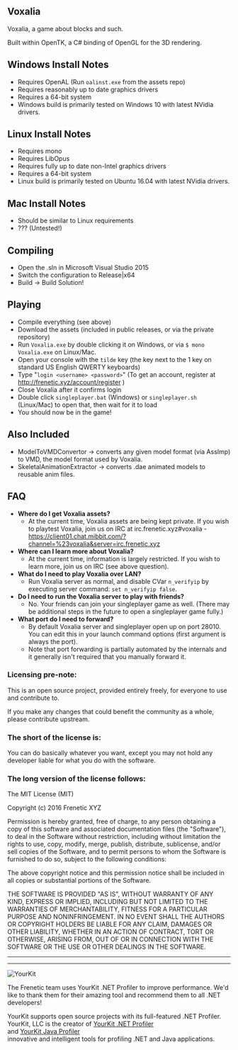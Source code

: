 Voxalia
-------

Voxalia, a game about blocks and such.

Built within OpenTK, a C# binding of OpenGL for the 3D rendering.

## Windows Install Notes

- Requires OpenAL (Run `oalinst.exe` from the assets repo)
- Requires reasonably up to date graphics drivers
- Requires a 64-bit system
- Windows build is primarily tested on Windows 10 with latest NVidia drivers.

## Linux Install Notes

- Requires mono
- Requires LibOpus
- Requires fully up to date non-Intel graphics drivers
- Requires a 64-bit system
- Linux build is primarily tested on Ubuntu 16.04 with latest NVidia drivers.

## Mac Install Notes

- Should be similar to Linux requirements
- ??? (Untested!)

## Compiling

- Open the .sln in Microsoft Visual Studio 2015
- Switch the configuration to Release|x64
- Build -> Build Solution!

## Playing

- Compile everything (see above)
- Download the assets (included in public releases, or via the private repository)
- Run `Voxalia.exe` by double clicking it on Windows, or via `$ mono Voxalia.exe` on Linux/Mac.
- Open your console with the `tilde` key (the key next to the 1 key on standard US English QWERTY keyboards)
- Type "`login <username> <password>`" (To get an account, register at http://frenetic.xyz/account/register )
- Close Voxalia after it confirms login
- Double click `singleplayer.bat` (Windows) or `singleplayer.sh` (Linux/Mac) to open that, then wait for it to load
- You should now be in the game!

## Also Included

- ModelToVMDConvertor -> converts any given model format (via AssImp) to VMD, the model format used by Voxalia.
- SkeletalAnimationExtractor -> converts .dae animated models to reusable anim files.

## FAQ

- **Where do I get Voxalia assets?**
	- At the current time, Voxalia assets are being kept private. If you wish to playtest Voxalia, join us on IRC at irc.frenetic.xyz#voxalia - https://client01.chat.mibbit.com/?channel=%23voxalia&server=irc.frenetic.xyz
- **Where can I learn more about Voxalia?**
	- At the current time, information is largely restricted. If you wish to learn more, join us on IRC (see above question).
- **What do I need to play Voxalia over LAN?**
	- Run Voxalia server as normal, and disable CVar `n_verifyip` by executing server command: `set n_verifyip false`.
- **Do I need to run the Voxalia server to play with friends?**
	- No. Your friends can join your singleplayer game as well. (There may be additional steps in the future to open a singleplayer game fully.)
- **What port do I need to forward?**
	- By default Voxalia server and singleplayer open up on port 28010. You can edit this in your launch command options (first argument is always the port).
	- Note that port forwarding is partially automated by the internals and it generally isn't required that you manually forward it.

### Licensing pre-note:

This is an open source project, provided entirely freely, for everyone to use and contribute to.

If you make any changes that could benefit the community as a whole, please contribute upstream.

### The short of the license is:

You can do basically whatever you want, except you may not hold any developer liable for what you do with the software.

### The long version of the license follows:

The MIT License (MIT)

Copyright (c) 2016 Frenetic XYZ

Permission is hereby granted, free of charge, to any person obtaining a copy
of this software and associated documentation files (the "Software"), to deal
in the Software without restriction, including without limitation the rights
to use, copy, modify, merge, publish, distribute, sublicense, and/or sell
copies of the Software, and to permit persons to whom the Software is
furnished to do so, subject to the following conditions:

The above copyright notice and this permission notice shall be included in all
copies or substantial portions of the Software.

THE SOFTWARE IS PROVIDED "AS IS", WITHOUT WARRANTY OF ANY KIND, EXPRESS OR
IMPLIED, INCLUDING BUT NOT LIMITED TO THE WARRANTIES OF MERCHANTABILITY,
FITNESS FOR A PARTICULAR PURPOSE AND NONINFRINGEMENT. IN NO EVENT SHALL THE
AUTHORS OR COPYRIGHT HOLDERS BE LIABLE FOR ANY CLAIM, DAMAGES OR OTHER
LIABILITY, WHETHER IN AN ACTION OF CONTRACT, TORT OR OTHERWISE, ARISING FROM,
OUT OF OR IN CONNECTION WITH THE SOFTWARE OR THE USE OR OTHER DEALINGS IN THE
SOFTWARE.

----

----

![YourKit](https://www.yourkit.com/images/yklogo.png)

The Frenetic team uses YourKit .NET Profiler to improve performance. We'd like to thank them for their amazing tool and recommend them to all .NET developers!

YourKit supports open source projects with its full-featured .NET Profiler.  
YourKit, LLC is the creator of [YourKit .NET Profiler](https://www.yourkit.com/.net/profiler/index.jsp)  
and [YourKit Java Profiler](https://www.yourkit.com/java/profiler/index.jsp)  
innovative and intelligent tools for profiling .NET and Java applications.
